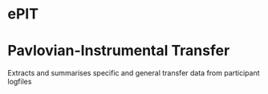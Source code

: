 # ePIT
Pavlovian-Instrumental Transfer
===============
Extracts and summarises specific and general transfer data from participant logfiles
